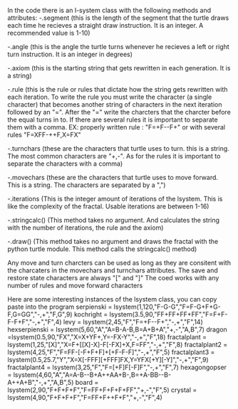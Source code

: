 In the code there is an l-system class with the following methods and attributes:
-.segment (this is the length of the segment that the turtle draws each time he recieves a straight draw instruction. It is an integer. A recommended value is 1-10)

-.angle (this is the angle the turtle turns whenever he recieves a left or right turn instruction. It is an integer in degrees)

-.axiom (this is the starting string that gets rewritten in each generation. It is a string)

-.rule (this is the rule or rules that dictate how the string gets rewritten with each iteration. To write the rule you must write the character (a single character) that becomes another string of characters in the next iteration followed by an "=". After the "=" write the charcters that the charcter before the equal turns in to. If there are several rules it is important to separate them with a comma.
EX: properly written rule : "F=+F--F+" or with several rules "F=XFF-++F,X=FX"

-.turnchars (these are the characters that turtle uses to turn. this is a string. The most common characters are "+,-". As for the rules it is important to separate the characters with a comma)

-.movechars (these are the characters that turtle uses to move forward. This is a string. The characters are separated by a ",")

-.iterations (This is the integer amount of iterations of the lsystem. This is like the complexity of the fractal. Usable iterations are between 1-16)

-.stringcalc() (This method takes no argument. And calculates the string with the number of iterations, the rule and the axiom)

-.draw() (This method takes no argument and draws the fractal with the python turtle module. This method calls the stringcalc() method)


Any move and turn charcters can be used as long as they are consitent with the charcaters in the movechars and turnchars attributes. 
The save and restore state characters are always "[" and "]"
The coed works with any number of rules and move forward characters

Here are some interesting instances of the lsystem class, you can copy paste into the program
serpienski = lsystem(1,120,"F-G-G","F=F-G+F+G-F,G=GG","-,+","F,G",9)
kochright = lsystem(3.5,90,"FF+FF+FF+FF","F=F+F-F-F+F","-,+","F",4)
levy = lsystem(2,45,"F","F=+F--F+","-,+","F",14)
hexserpienski = lsystem(5,60,"A","A=B-A-B,B=A+B+A","+,-","A,B",7)
dragon =lsystem(0.5,90,"FX","X=X+YF+,Y=-FX-Y","-,+","F",18)
fractalplant = lsystem(1,25,"[X]","X=F+[[X]-X]-F[-FX]+X,F=FF","-,+","F",8)
fractalplant2 = lsystem(4,25,"F","F=FF-[-F+F+F]+[+F-F-F]","-,+","F",5)
fractalplant3 = lsystem(0.5,25.7,"Y","X=X[-FFF][+FFF]FX,Y=YFX[+Y][-Y]","-,+","F",9)
fractalplant4 = lsystem(3,25,"F","F=[+F]F[-F]F","-,+","F",7)
hexagongopser = lsystem(4,60,"A","A=A-B--B+A++AA+B-,B=+A-BB--B-A++A+B","-,+","A,B",5)
board = lsystem(2,90,"F+F+F+F","F=FF+F+F+F+FF","+,-","F",5)
crystal = lsystem(4,90,"F+F+F+F","F=FF+F++F+F","+,-","F",4)


